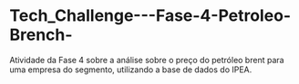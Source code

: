 # Tech_Challenge---Fase-4-Petroleo-Brench-
Atividade da Fase 4 sobre a análise sobre o preço do petróleo brent para uma empresa do segmento, utilizando a base de dados do IPEA.
